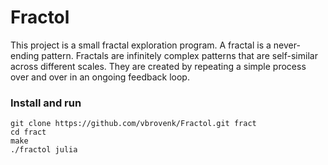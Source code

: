 # Fractol
This project is a small fractal exploration program.
A fractal is a never-ending pattern. Fractals are infinitely complex patterns that are self-similar across different scales. 
They are created by repeating a simple process over and over in an ongoing feedback loop.

### Install and run
```
git clone https://github.com/vbrovenk/Fractol.git fract
cd fract
make
./fractol julia
```
